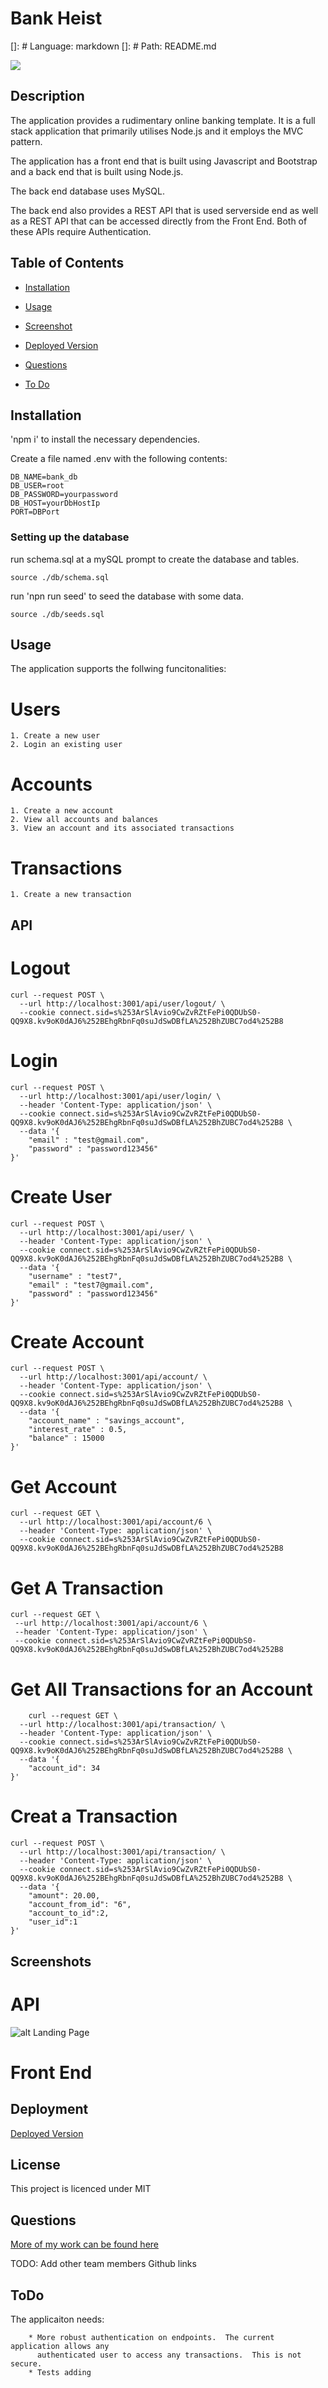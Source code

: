 # Bank Heist

[]: # Language: markdown
[]: # Path: README.md

![](https://img.shields.io/badge/license-MIT-blue.svg)
    
## Description
    
The application provides a rudimentary online banking template.  It is a full stack application that primarily utilises Node.js and it employs the MVC pattern.

The application has a front end that is built using Javascript and Bootstrap and a back end that is built using Node.js.

The back end database uses MySQL.

The back end also provides a REST API that is used serverside end as well as a REST API that can be accessed directly from the Front End.  Both of these APIs require Authentication.

## Table of Contents 

* [Installation](#installation)

* [Usage](#usage)

* [Screenshot](#screenshots)

* [Deployed Version](#Deployment)

* [Questions](#questions)

* [To Do](#ToDo)

## Installation
    
'npm i' to install the necessary dependencies.

Create a file named .env with the following contents:

```
DB_NAME=bank_db
DB_USER=root
DB_PASSWORD=yourpassword
DB_HOST=yourDbHostIp
PORT=DBPort
```

### Setting up the database

run schema.sql at a mySQL prompt to create the database and tables.
```
source ./db/schema.sql
```
run 'npn run seed' to seed the database with some data.
```
source ./db/seeds.sql
```

## Usage

The application supports the follwing funcitonalities:

# Users
```
1. Create a new user
2. Login an existing user
```
# Accounts
```
1. Create a new account
2. View all accounts and balances
3. View an account and its associated transactions
```
# Transactions
```
1. Create a new transaction
```

## API

# Logout
```
curl --request POST \
  --url http://localhost:3001/api/user/logout/ \
  --cookie connect.sid=s%253ArSlAvio9CwZvRZtFePi0QDUbS0-QQ9X8.kv9oK0dAJ6%252BEhgRbnFq0suJdSwDBfLA%252BhZUBC7od4%252B8
```
# Login
```
curl --request POST \
  --url http://localhost:3001/api/user/login/ \
  --header 'Content-Type: application/json' \
  --cookie connect.sid=s%253ArSlAvio9CwZvRZtFePi0QDUbS0-QQ9X8.kv9oK0dAJ6%252BEhgRbnFq0suJdSwDBfLA%252BhZUBC7od4%252B8 \
  --data '{
	"email" : "test@gmail.com",
	"password" : "password123456"
}'
```
# Create User
```
curl --request POST \
  --url http://localhost:3001/api/user/ \
  --header 'Content-Type: application/json' \
  --cookie connect.sid=s%253ArSlAvio9CwZvRZtFePi0QDUbS0-QQ9X8.kv9oK0dAJ6%252BEhgRbnFq0suJdSwDBfLA%252BhZUBC7od4%252B8 \
  --data '{
	"username" : "test7",
	"email" : "test7@gmail.com",
	"password" : "password123456"
}'
```

# Create Account
```
curl --request POST \
  --url http://localhost:3001/api/account/ \
  --header 'Content-Type: application/json' \
  --cookie connect.sid=s%253ArSlAvio9CwZvRZtFePi0QDUbS0-QQ9X8.kv9oK0dAJ6%252BEhgRbnFq0suJdSwDBfLA%252BhZUBC7od4%252B8 \
  --data '{
	"account_name" : "savings_account",
	"interest_rate" : 0.5,
	"balance" : 15000
}'
```
# Get Account
```
curl --request GET \
  --url http://localhost:3001/api/account/6 \
  --header 'Content-Type: application/json' \
  --cookie connect.sid=s%253ArSlAvio9CwZvRZtFePi0QDUbS0-QQ9X8.kv9oK0dAJ6%252BEhgRbnFq0suJdSwDBfLA%252BhZUBC7od4%252B8
  ```
  # Get A Transaction
 ```
curl --request GET \
  --url http://localhost:3001/api/account/6 \
  --header 'Content-Type: application/json' \
  --cookie connect.sid=s%253ArSlAvio9CwZvRZtFePi0QDUbS0-QQ9X8.kv9oK0dAJ6%252BEhgRbnFq0suJdSwDBfLA%252BhZUBC7od4%252B8
```
  # Get All Transactions for an Account
```
    curl --request GET \
  --url http://localhost:3001/api/transaction/ \
  --header 'Content-Type: application/json' \
  --cookie connect.sid=s%253ArSlAvio9CwZvRZtFePi0QDUbS0-QQ9X8.kv9oK0dAJ6%252BEhgRbnFq0suJdSwDBfLA%252BhZUBC7od4%252B8 \
  --data '{
	"account_id": 34
}'
```
# Creat a Transaction
```
curl --request POST \
  --url http://localhost:3001/api/transaction/ \
  --header 'Content-Type: application/json' \
  --cookie connect.sid=s%253ArSlAvio9CwZvRZtFePi0QDUbS0-QQ9X8.kv9oK0dAJ6%252BEhgRbnFq0suJdSwDBfLA%252BhZUBC7od4%252B8 \
  --data '{
	"amount": 20.00,
	"account_from_id": "6",
	"account_to_id":2,
	"user_id":1
}'
```

## Screenshots

# API

![alt Landing Page](/assets/images/API_Endpoints_available_from_the_FE.PNG)


# Front End


## Deployment

[Deployed Version]()
   
## License
    
This project is licenced under MIT

## Questions

[More of my work can be found here](https://github.com/ChrisAylen)

TODO: Add other team members Github links

## ToDo

The applicaiton needs:
```
    * More robust authentication on endpoints.  The current application allows any      
      authenticated user to access any transactions.  This is not secure.
    * Tests adding
    
```
    